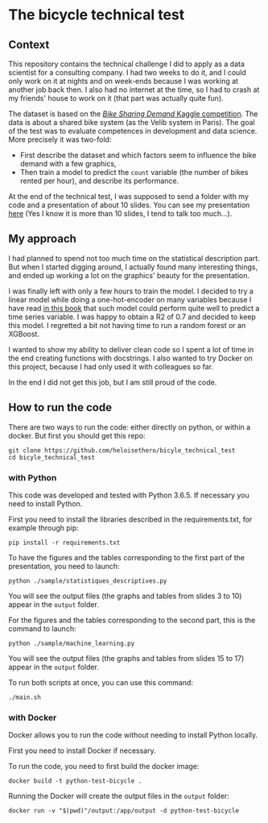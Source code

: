 # The bicycle technical test

## Context

This repository contains the technical challenge I did to apply as a data scientist for a consulting company. I had two weeks to do it, and I could only work on it at nights and on week-ends because I was working at another job back then. I also had no internet at the time, so I had to crash at my friends' house to work on it (that part was actually quite fun).

The dataset is based on the [_Bike Sharing Demand_ Kaggle competition](https://www.kaggle.com/c/bike-sharing-demand). The data is about a shared bike system (as the Velib system in Paris). The goal of the test was to evaluate competences in development and data science. More precisely it was two-fold:
* First describe the dataset and which factors seem to influence the bike demand with a few graphics,
* Then train a model to predict the `count` variable (the number of bikes rented per hour), and describe its performance.

At the end of the technical test, I was supposed to send a folder with my code and a presentation of about 10 slides. You can see my presentation [here](https://github.com/heloisethero/bicyle_technical_test/blob/master/docs/bicycle_exercise_results.pdf) (Yes I know it is more than 10 slides, I tend to talk too much...).

## My approach

I had planned to spend not too much time on the statistical description part. But when I started digging around, I actually found many interesting things, and ended up working a lot on the graphics' beauty for the presentation.

I was finally left with only a few hours to train the model. I decided to try a linear model while doing a one-hot-encoder on many variables because I have read [in this book](https://www.eyrolles.com/Informatique/Livre/data-science-fondamentaux-et-etudes-de-cas-9782212142433/) that such model could perform quite well to predict a time series variable. I was happy to obtain a R2 of 0.7 and decided to keep this model. I regretted a bit not having time to run a random forest or an XGBoost.

I wanted to show my ability to deliver clean code so I spent a lot of time in the end creating functions with docstrings. I also wanted to try Docker on this project, because I had only used it with colleagues so far.

In the end I did not get this job, but I am still proud of the code.

## How to run the code

There are two ways to run the code: either directly on python, or within a docker. But first you should get this repo:

```
git clone https://github.com/heloisethero/bicyle_technical_test
cd bicyle_technical_test
```

### with Python

This code was developed and tested with Python 3.6.5. If necessary you need to install Python.

First you need to install the libraries described in the requirements.txt, for example through pip:
```
pip install -r requirements.txt
```

To have the figures and the tables corresponding to the first part of the presentation, you need to launch:
```
python ./sample/statistiques_descriptives.py
```
You will see the output files (the graphs and tables from slides 3 to 10) appear in the `output` folder.

For the figures and the tables corresponding to the second part, this is the command to launch:
```
python ./sample/machine_learning.py
```
You will see the output files (the graphs and tables from slides 15 to 17) appear in the `output` folder.

To run both scripts at once, you can use this command:
```
./main.sh
```

### with Docker

Docker allows you to run the code without needing to install Python locally.

First you need to install Docker if necessary.

To run the code, you need to first build the docker image:
```
docker build -t python-test-bicycle .
```

Running the Docker will create the output files in the `output` folder:
```
docker run -v "$(pwd)"/output:/app/output -d python-test-bicycle
```
